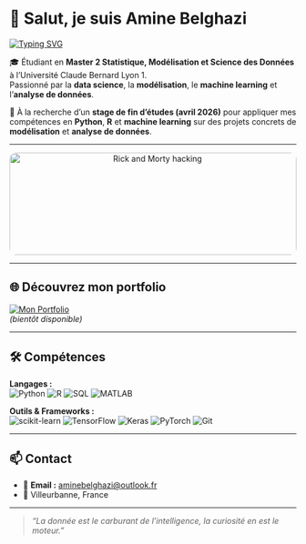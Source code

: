 # 👋 Salut, je suis Amine Belghazi  
[![Typing SVG](https://readme-typing-svg.demolab.com?color=36BCF7&center=false&vCenter=true&width=800&pause=1000&lines=Data+Scientist+%7C+ML+Enthusiast+%7C+Python+and+R+Lover)](https://git.io/typing-svg)

🎓 Étudiant en **Master 2 Statistique, Modélisation et Science des Données** à l’Université Claude Bernard Lyon 1.  
Passionné par la **data science**, la **modélisation**, le **machine learning** et l’**analyse de données**.

🎯 À la recherche d’un **stage de fin d’études (avril 2026)** pour appliquer mes compétences en **Python**, **R** et **machine learning** sur des projets concrets de **modélisation** et **analyse de données**.


---

<p align="center">
  <img src="https://media.giphy.com/media/kbRb4eyCNC0aMz5x68/giphy.gif" 
       alt="Rick and Morty hacking" 
       style="width:100%; max-width:800px; height:180px; object-fit:cover; border-radius:12px;" />
</p>


---

## 🌐 Découvrez mon portfolio

[![Mon Portfolio](https://img.shields.io/badge/Portfolio-Visiter-blue?style=for-the-badge&logo=github)](https://aminebelghazi.github.io/)  
*(bientôt disponible)*

---

## 🛠 Compétences

**Langages :**  
![Python](https://img.shields.io/badge/Python-3776AB?style=for-the-badge&logo=python&logoColor=white)
![R](https://img.shields.io/badge/R-276DC3?style=for-the-badge&logo=r&logoColor=white)
![SQL](https://img.shields.io/badge/SQL-336791?style=for-the-badge&logo=postgresql&logoColor=white)
![MATLAB](https://img.shields.io/badge/MATLAB-ff7f0e?style=for-the-badge&logo=mathworks&logoColor=white)

**Outils & Frameworks :**  
![scikit-learn](https://img.shields.io/badge/scikit--learn-F7931E?style=for-the-badge&logo=scikitlearn&logoColor=white)
![TensorFlow](https://img.shields.io/badge/TensorFlow-FF6F00?style=for-the-badge&logo=tensorflow&logoColor=white)
![Keras](https://img.shields.io/badge/Keras-D00000?style=for-the-badge&logo=keras&logoColor=white)
![PyTorch](https://img.shields.io/badge/PyTorch-EE4C2C?style=for-the-badge&logo=pytorch&logoColor=white)
![Git](https://img.shields.io/badge/Git-F05032?style=for-the-badge&logo=git&logoColor=white)

---

## 📫 Contact

- 📧 **Email :** [aminebelghazi@outlook.fr](mailto:aminebelghazi@outlook.fr)  
- 📍 Villeurbanne, France  

---

> *“La donnée est le carburant de l’intelligence, la curiosité en est le moteur.”*  

 

